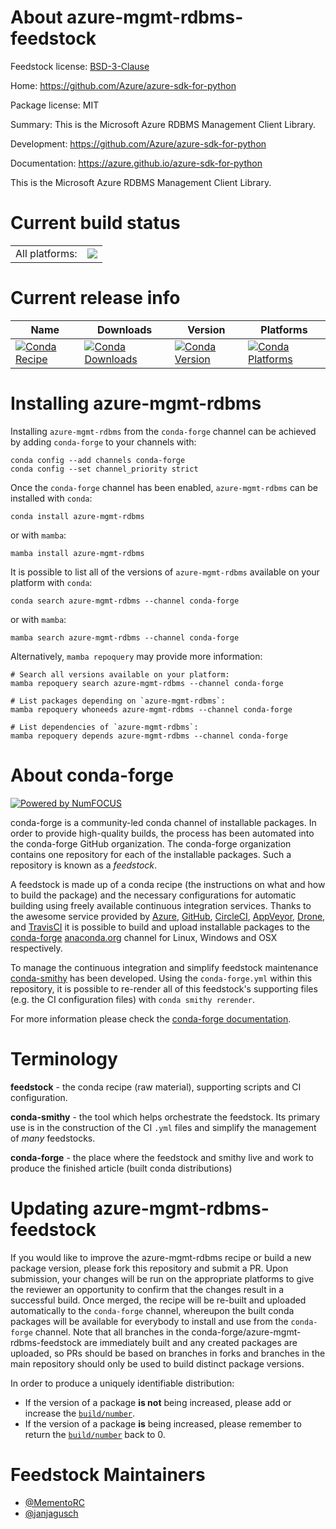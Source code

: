 About azure-mgmt-rdbms-feedstock
================================

Feedstock license: [BSD-3-Clause](https://github.com/conda-forge/azure-mgmt-rdbms-feedstock/blob/main/LICENSE.txt)

Home: https://github.com/Azure/azure-sdk-for-python

Package license: MIT

Summary: This is the Microsoft Azure RDBMS Management Client Library.

Development: https://github.com/Azure/azure-sdk-for-python

Documentation: https://azure.github.io/azure-sdk-for-python

This is the Microsoft Azure RDBMS Management Client Library.

Current build status
====================


<table><tr><td>All platforms:</td>
    <td>
      <a href="https://dev.azure.com/conda-forge/feedstock-builds/_build/latest?definitionId=25469&branchName=main">
        <img src="https://dev.azure.com/conda-forge/feedstock-builds/_apis/build/status/azure-mgmt-rdbms-feedstock?branchName=main">
      </a>
    </td>
  </tr>
</table>

Current release info
====================

| Name | Downloads | Version | Platforms |
| --- | --- | --- | --- |
| [![Conda Recipe](https://img.shields.io/badge/recipe-azure--mgmt--rdbms-green.svg)](https://anaconda.org/conda-forge/azure-mgmt-rdbms) | [![Conda Downloads](https://img.shields.io/conda/dn/conda-forge/azure-mgmt-rdbms.svg)](https://anaconda.org/conda-forge/azure-mgmt-rdbms) | [![Conda Version](https://img.shields.io/conda/vn/conda-forge/azure-mgmt-rdbms.svg)](https://anaconda.org/conda-forge/azure-mgmt-rdbms) | [![Conda Platforms](https://img.shields.io/conda/pn/conda-forge/azure-mgmt-rdbms.svg)](https://anaconda.org/conda-forge/azure-mgmt-rdbms) |

Installing azure-mgmt-rdbms
===========================

Installing `azure-mgmt-rdbms` from the `conda-forge` channel can be achieved by adding `conda-forge` to your channels with:

```
conda config --add channels conda-forge
conda config --set channel_priority strict
```

Once the `conda-forge` channel has been enabled, `azure-mgmt-rdbms` can be installed with `conda`:

```
conda install azure-mgmt-rdbms
```

or with `mamba`:

```
mamba install azure-mgmt-rdbms
```

It is possible to list all of the versions of `azure-mgmt-rdbms` available on your platform with `conda`:

```
conda search azure-mgmt-rdbms --channel conda-forge
```

or with `mamba`:

```
mamba search azure-mgmt-rdbms --channel conda-forge
```

Alternatively, `mamba repoquery` may provide more information:

```
# Search all versions available on your platform:
mamba repoquery search azure-mgmt-rdbms --channel conda-forge

# List packages depending on `azure-mgmt-rdbms`:
mamba repoquery whoneeds azure-mgmt-rdbms --channel conda-forge

# List dependencies of `azure-mgmt-rdbms`:
mamba repoquery depends azure-mgmt-rdbms --channel conda-forge
```


About conda-forge
=================

[![Powered by
NumFOCUS](https://img.shields.io/badge/powered%20by-NumFOCUS-orange.svg?style=flat&colorA=E1523D&colorB=007D8A)](https://numfocus.org)

conda-forge is a community-led conda channel of installable packages.
In order to provide high-quality builds, the process has been automated into the
conda-forge GitHub organization. The conda-forge organization contains one repository
for each of the installable packages. Such a repository is known as a *feedstock*.

A feedstock is made up of a conda recipe (the instructions on what and how to build
the package) and the necessary configurations for automatic building using freely
available continuous integration services. Thanks to the awesome service provided by
[Azure](https://azure.microsoft.com/en-us/services/devops/), [GitHub](https://github.com/),
[CircleCI](https://circleci.com/), [AppVeyor](https://www.appveyor.com/),
[Drone](https://cloud.drone.io/welcome), and [TravisCI](https://travis-ci.com/)
it is possible to build and upload installable packages to the
[conda-forge](https://anaconda.org/conda-forge) [anaconda.org](https://anaconda.org/)
channel for Linux, Windows and OSX respectively.

To manage the continuous integration and simplify feedstock maintenance
[conda-smithy](https://github.com/conda-forge/conda-smithy) has been developed.
Using the ``conda-forge.yml`` within this repository, it is possible to re-render all of
this feedstock's supporting files (e.g. the CI configuration files) with ``conda smithy rerender``.

For more information please check the [conda-forge documentation](https://conda-forge.org/docs/).

Terminology
===========

**feedstock** - the conda recipe (raw material), supporting scripts and CI configuration.

**conda-smithy** - the tool which helps orchestrate the feedstock.
                   Its primary use is in the construction of the CI ``.yml`` files
                   and simplify the management of *many* feedstocks.

**conda-forge** - the place where the feedstock and smithy live and work to
                  produce the finished article (built conda distributions)


Updating azure-mgmt-rdbms-feedstock
===================================

If you would like to improve the azure-mgmt-rdbms recipe or build a new
package version, please fork this repository and submit a PR. Upon submission,
your changes will be run on the appropriate platforms to give the reviewer an
opportunity to confirm that the changes result in a successful build. Once
merged, the recipe will be re-built and uploaded automatically to the
`conda-forge` channel, whereupon the built conda packages will be available for
everybody to install and use from the `conda-forge` channel.
Note that all branches in the conda-forge/azure-mgmt-rdbms-feedstock are
immediately built and any created packages are uploaded, so PRs should be based
on branches in forks and branches in the main repository should only be used to
build distinct package versions.

In order to produce a uniquely identifiable distribution:
 * If the version of a package **is not** being increased, please add or increase
   the [``build/number``](https://docs.conda.io/projects/conda-build/en/latest/resources/define-metadata.html#build-number-and-string).
 * If the version of a package **is** being increased, please remember to return
   the [``build/number``](https://docs.conda.io/projects/conda-build/en/latest/resources/define-metadata.html#build-number-and-string)
   back to 0.

Feedstock Maintainers
=====================

* [@MementoRC](https://github.com/MementoRC/)
* [@janjagusch](https://github.com/janjagusch/)


